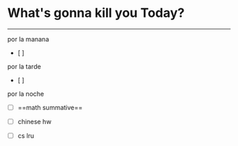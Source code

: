 # What's gonna kill you Today?
---
por la manana
- [ ] 

por la tarde
- [ ] 

por la noche
- [ ] ==math summative==
- [ ] chinese hw
- [ ] cs lru

